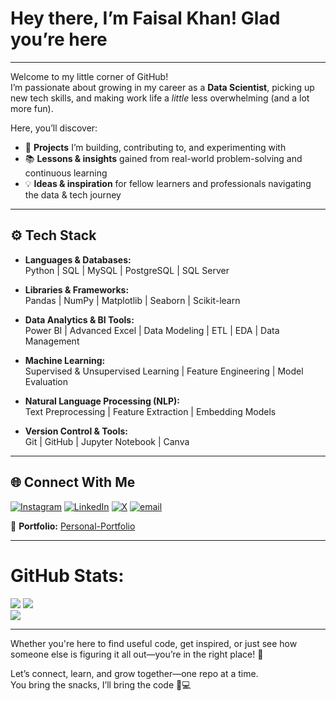 # Hey there, I’m Faisal Khan! Glad you’re here 
---

Welcome to my little corner of GitHub!  
I’m passionate about growing in my career as a **Data Scientist**, picking up new tech skills, and making work life a *little* less overwhelming (and a lot more fun).  

Here, you’ll discover:  

- 🚀 **Projects** I’m building, contributing to, and experimenting with  
- 📚 **Lessons & insights** gained from real-world problem-solving and continuous learning  
- 💡 **Ideas & inspiration** for fellow learners and professionals navigating the data & tech journey  

---

## ⚙️ Tech Stack

- **Languages & Databases:**  
  Python | SQL | MySQL | PostgreSQL | SQL Server  

- **Libraries & Frameworks:**  
  Pandas | NumPy | Matplotlib | Seaborn | Scikit-learn  

- **Data Analytics & BI Tools:**  
  Power BI | Advanced Excel | Data Modeling | ETL | EDA | Data Management  

- **Machine Learning:**  
  Supervised & Unsupervised Learning | Feature Engineering | Model Evaluation  

- **Natural Language Processing (NLP):**  
  Text Preprocessing | Feature Extraction | Embedding Models  

- **Version Control & Tools:**  
  Git | GitHub | Jupyter Notebook | Canva  


---

## 🌐 Connect With Me  
[![Instagram](https://img.shields.io/badge/Instagram-%23E4405F.svg?logo=Instagram&logoColor=white)](https://instagram.com/https://www.instagram.com/faisalkhan_.23/) [![LinkedIn](https://img.shields.io/badge/LinkedIn-%230077B5.svg?logo=linkedin&logoColor=white)](https://www.linkedin.com/in/faisal-khan23) [![X](https://img.shields.io/badge/X-black.svg?logo=X&logoColor=white)](https://x.com/iamFkhaan) [![email](https://img.shields.io/badge/Email-D14836?logo=gmail&logoColor=white)](mailto:thisside.faisalkhan@gmail.com)

📂 **Portfolio:** [Personal-Portfolio](https://personal-portfolio-alpha-lake.vercel.app/) <br> 

---

# GitHub Stats:
![](https://github-readme-stats.vercel.app/api?username=Faisal-khann&theme=dark&hide_border=false&include_all_commits=true&count_private=false) ![](https://github-readme-stats.vercel.app/api/top-langs/?username=Faisal-khann&theme=dark&hide_border=false&include_all_commits=true&count_private=false&layout=compact) <br>
![](https://nirzak-streak-stats.vercel.app/?user=Faisal-khann&theme=dark&hide_border=false)<br/>

<!--# 💻 Tech Stack:
![Python](https://img.shields.io/badge/python-3670A0?style=for-the-badge&logo=python&logoColor=ffdd54) ![Java](https://img.shields.io/badge/java-%23ED8B00.svg?style=for-the-badge&logo=openjdk&logoColor=white) ![HTML5](https://img.shields.io/badge/html5-%23E34F26.svg?style=for-the-badge&logo=html5&logoColor=white) ![CSS3](https://img.shields.io/badge/css3-%231572B6.svg?style=for-the-badge&logo=css3&logoColor=white) ![JavaScript](https://img.shields.io/badge/javascript-%23323330.svg?style=for-the-badge&logo=javascrpt&logoColor=%23F7DF1E) ![Windows Terminal](https://img.shields.io/badge/Windows%20Terminal-%234D4D4D.svg?style=for-the-badge&logo=windows-terminal&logoColor=white) ![Render](https://img.shields.io/badge/Render-%46E3B7.svg?style=for-the-badge&logo=render&logoColor=white) ![Streamlit](https://img.shields.io/badge/Streamlit-%23FE4B4B.svg?style=for-the-badge&logo=streamlit&logoColor=white) ![MySQL](https://img.shields.io/badge/mysql-4479A1.svg?style=for-the-badge&logo=mysql&logoColor=white) ![SQLite](https://img.shields.io/badge/sqlite-%2307405e.svg?style=for-the-badge&logo=sqlite&logoColor=white) ![Postgres](https://img.shields.io/badge/postgres-%23316192.svg?style=for-the-badge&logo=postgresql&logoColor=white) ![Pandas](https://img.shields.io/badge/pandas-%23150458.svg?style=for-the-badge&logo=pandas&logoColor=white) ![NumPy](https://img.shields.io/badge/numpy-%23013243.svg?style=for-the-badge&logo=numpy&logoColor=white) ![Matplotlib](https://img.shields.io/badge/Matplotlib-%23ffffff.svg?style=for-the-badge&logo=Matplotlib&logoColor=black) ![scikit-learn](https://img.shields.io/badge/scikit--learn-%23F7931E.svg?style=for-the-badge&logo=scikit-learn&logoColor=white) ![Plotly](https://img.shields.io/badge/Plotly-%233F4F75.svg?style=for-the-badge&logo=plotly&logoColor=white) ![TensorFlow](https://img.shields.io/badge/TensorFlow-%23FF6F00.svg?style=for-the-badge&logo=TensorFlow&logoColor=white) ![PyTorch](https://img.shields.io/badge/PyTorch-%23EE4C2C.svg?style=for-the-badge&logo=PyTorch&logoColor=white) ![Git](https://img.shields.io/badge/git-%23F05033.svg?style=for-the-badge&logo=git&logoColor=white) ![GitHub](https://img.shields.io/badge/github-%23121011.svg?style=for-the-badge&logo=github&logoColor=white) ![Power Bi](https://img.shields.io/badge/power_bi-F2C811?style=for-the-badge&logo=powerbi&logoColor=black)--->

---
Whether you're here to find useful code, get inspired, or just see how someone else is figuring it all out—you’re in the right place! 🤗  

Let’s connect, learn, and grow together—one repo at a time.  
You bring the snacks, I’ll bring the code 🍪💻


